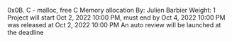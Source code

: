 0x0B. C - malloc, free
C
Memory allocation
 By: Julien Barbier
 Weight: 1
 Project will start Oct 2, 2022 10:00 PM, must end by Oct 4, 2022 10:00 PM
 was released at Oct 2, 2022 10:00 PM
 An auto review will be launched at the deadline

